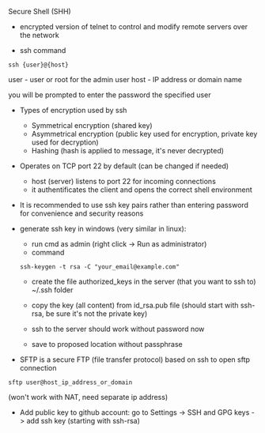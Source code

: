 Secure Shell (SHH)

* encrypted version of telnet to control and modify remote servers over the network

* ssh command

```
ssh {user}@{host}
```

user - user or root for the admin user
host - IP address or domain name

you will be prompted to enter the password the specified user

* Types of encryption used by ssh
    - Symmetrical encryption (shared key)
    - Asymmetrical encryption (public key used for encryption, private key used for decryption)
    - Hashing (hash is applied to message, it's never decrypted)
    
* Operates on TCP port 22 by default (can be changed if needed)
    - host (server) listens to port 22 for incoming connections
    - it authentificates the client and opens the correct shell environment
    
* It is recommended to use ssh key pairs rather than entering password for convenience and security reasons

* generate ssh key in windows (very similar in linux):
    - run cmd as admin (right click -> Run as administrator)
    - command
    
    ```
    ssh-keygen -t rsa -C "your_email@example.com"
    ```
    
    - create the file authorized_keys in the server (that you want to ssh to) ~/.ssh folder
    - copy the key (all content) from id_rsa.pub file (should start with ssh-rsa, be sure it's not the private key)
    - ssh to the server should work without password now
    
    - save to proposed location without passphrase

* SFTP is a secure FTP (file transfer protocol) based on ssh
to open sftp connection 

```
sftp user@host_ip_address_or_domain
```

(won't work with NAT, need separate ip address)

* Add public key to github account:
go to Settings -> SSH and GPG keys -> add ssh key (starting with ssh-rsa)
